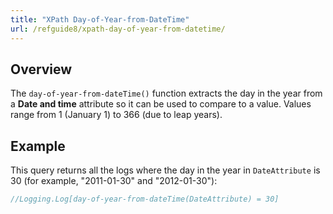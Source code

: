 ```yaml
---
title: "XPath Day-of-Year-from-DateTime"
url: /refguide8/xpath-day-of-year-from-datetime/
---
```


## Overview

The `day-of-year-from-dateTime()` function extracts the day in the year from a **Date and time** attribute so it can be used to compare to a value. Values range from 1 (January 1) to 366 (due to leap years).

## Example

This query returns all the logs where the day in the year in `DateAttribute` is 30 (for example, "2011-01-30" and "2012-01-30"):

```java
//Logging.Log[day-of-year-from-dateTime(DateAttribute) = 30]
```
